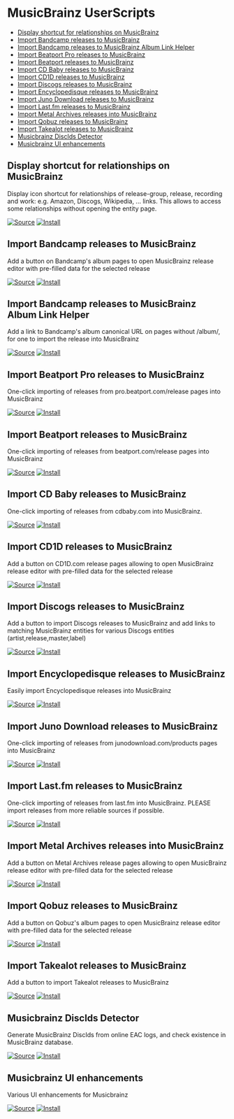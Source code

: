 # MusicBrainz UserScripts

* [Display shortcut for relationships on MusicBrainz](#mb_relationship_shortcuts)
* [Import Bandcamp releases to MusicBrainz](#bandcamp_importer)
* [Import Bandcamp releases to MusicBrainz Album Link Helper](#bandcamp_importer_helper)
* [Import Beatport Pro releases to MusicBrainz](#beatport_pro_importer)
* [Import Beatport releases to MusicBrainz](#beatport_importer)
* [Import CD Baby releases to MusicBrainz](#cdbaby_importer)
* [Import CD1D releases to MusicBrainz](#cd1d_importer)
* [Import Discogs releases to MusicBrainz](#discogs_importer)
* [Import Encyclopedisque releases to MusicBrainz](#encyclopedisque_importer)
* [Import Juno Download releases to MusicBrainz](#juno_download_importer)
* [Import Last.fm releases to MusicBrainz](#lastfm_importer)
* [Import Metal Archives releases into MusicBrainz](#metalarchives_importer)
* [Import Qobuz releases to MusicBrainz](#qobuz_importer)
* [Import Takealot releases to MusicBrainz](#takealot_importer)
* [Musicbrainz DiscIds Detector](#mb_discids_detector)
* [Musicbrainz UI enhancements](#mb_ui_enhancements)

## <a name="mb_relationship_shortcuts"></a> Display shortcut for relationships on MusicBrainz

Display icon shortcut for relationships of release-group, release, recording and work: e.g. Amazon, Discogs, Wikipedia, ... links. This allows to access some relationships without opening the entity page.

[![Source](https://github.com/jerone/UserScripts/blob/master/_resources/Source-button.png)](https://github.com/murdos/musicbrainz-userscripts/blob/master/mb_relationship_shortcuts.user.js)
[![Install](https://raw.github.com/jerone/UserScripts/master/_resources/Install-button.png)](https://raw.github.com/murdos/musicbrainz-userscripts/master/mb_relationship_shortcuts.user.js)

## <a name="bandcamp_importer"></a> Import Bandcamp releases to MusicBrainz

Add a button on Bandcamp's album pages to open MusicBrainz release editor with pre-filled data for the selected release

[![Source](https://github.com/jerone/UserScripts/blob/master/_resources/Source-button.png)](https://github.com/murdos/musicbrainz-userscripts/blob/master/bandcamp_importer.user.js)
[![Install](https://raw.github.com/jerone/UserScripts/master/_resources/Install-button.png)](https://raw.github.com/murdos/musicbrainz-userscripts/master/bandcamp_importer.user.js)

## <a name="bandcamp_importer_helper"></a> Import Bandcamp releases to MusicBrainz Album Link Helper

Add a link to Bandcamp's album canonical URL on pages without /album/, for one to import the release into MusicBrainz

[![Source](https://github.com/jerone/UserScripts/blob/master/_resources/Source-button.png)](https://github.com/murdos/musicbrainz-userscripts/blob/master/bandcamp_importer_helper.user.js)
[![Install](https://raw.github.com/jerone/UserScripts/master/_resources/Install-button.png)](https://raw.github.com/murdos/musicbrainz-userscripts/master/bandcamp_importer_helper.user.js)

## <a name="beatport_pro_importer"></a> Import Beatport Pro releases to MusicBrainz

One-click importing of releases from pro.beatport.com/release pages into MusicBrainz

[![Source](https://github.com/jerone/UserScripts/blob/master/_resources/Source-button.png)](https://github.com/murdos/musicbrainz-userscripts/blob/master/beatport_pro_importer.user.js)
[![Install](https://raw.github.com/jerone/UserScripts/master/_resources/Install-button.png)](https://raw.githubusercontent.com/murdos/musicbrainz-userscripts/master/beatport_pro_importer.user.js)

## <a name="beatport_importer"></a> Import Beatport releases to MusicBrainz

One-click importing of releases from beatport.com/release pages into MusicBrainz

[![Source](https://github.com/jerone/UserScripts/blob/master/_resources/Source-button.png)](https://github.com/murdos/musicbrainz-userscripts/blob/master/beatport_importer.user.js)
[![Install](https://raw.github.com/jerone/UserScripts/master/_resources/Install-button.png)](https://raw.githubusercontent.com/murdos/musicbrainz-userscripts/master/beatport_importer.user.js)

## <a name="cdbaby_importer"></a> Import CD Baby releases to MusicBrainz

One-click importing of releases from cdbaby.com into MusicBrainz.

[![Source](https://github.com/jerone/UserScripts/blob/master/_resources/Source-button.png)](https://github.com/murdos/musicbrainz-userscripts/blob/master/cdbaby_importer.user.js)
[![Install](https://raw.github.com/jerone/UserScripts/master/_resources/Install-button.png)](https://raw.githubusercontent.com/murdos/musicbrainz-userscripts/master/cdbaby_importer.user.js)

## <a name="cd1d_importer"></a> Import CD1D releases to MusicBrainz

Add a button on CD1D.com release pages allowing to open MusicBrainz release editor with pre-filled data for the selected release

[![Source](https://github.com/jerone/UserScripts/blob/master/_resources/Source-button.png)](https://github.com/murdos/musicbrainz-userscripts/blob/master/cd1d_importer.user.js)
[![Install](https://raw.github.com/jerone/UserScripts/master/_resources/Install-button.png)](https://raw.github.com/murdos/musicbrainz-userscripts/master/cd1d_importer.user.js)

## <a name="discogs_importer"></a> Import Discogs releases to MusicBrainz

Add a button to import Discogs releases to MusicBrainz and add links to matching MusicBrainz entities for various Discogs entities (artist,release,master,label)

[![Source](https://github.com/jerone/UserScripts/blob/master/_resources/Source-button.png)](https://github.com/murdos/musicbrainz-userscripts/blob/master/discogs_importer.user.js)
[![Install](https://raw.github.com/jerone/UserScripts/master/_resources/Install-button.png)](https://raw.githubusercontent.com/murdos/musicbrainz-userscripts/master/discogs_importer.user.js)

## <a name="encyclopedisque_importer"></a> Import Encyclopedisque releases to MusicBrainz

Easily import Encyclopedisque releases into MusicBrainz

[![Source](https://github.com/jerone/UserScripts/blob/master/_resources/Source-button.png)](https://github.com/murdos/musicbrainz-userscripts/blob/master/encyclopedisque_importer.user.js)
[![Install](https://raw.github.com/jerone/UserScripts/master/_resources/Install-button.png)](https://raw.github.com/murdos/musicbrainz-userscripts/master/encyclopedisque_importer.user.js)

## <a name="juno_download_importer"></a> Import Juno Download releases to MusicBrainz

One-click importing of releases from junodownload.com/products pages into MusicBrainz

[![Source](https://github.com/jerone/UserScripts/blob/master/_resources/Source-button.png)](https://github.com/murdos/musicbrainz-userscripts/blob/master/juno_download_importer.user.js)
[![Install](https://raw.github.com/jerone/UserScripts/master/_resources/Install-button.png)](https://raw.githubusercontent.com/murdos/musicbrainz-userscripts/master/juno_download_importer.user.js)

## <a name="lastfm_importer"></a> Import Last.fm releases to MusicBrainz

One-click importing of releases from last.fm into MusicBrainz. PLEASE import releases from more reliable sources if possible.

[![Source](https://github.com/jerone/UserScripts/blob/master/_resources/Source-button.png)](https://github.com/murdos/musicbrainz-userscripts/blob/master/lastfm_importer.user.js)
[![Install](https://raw.github.com/jerone/UserScripts/master/_resources/Install-button.png)](https://raw.githubusercontent.com/murdos/musicbrainz-userscripts/master/lastfm_importer.user.js)

## <a name="metalarchives_importer"></a> Import Metal Archives releases into MusicBrainz

Add a button on Metal Archives release pages allowing to open MusicBrainz release editor with pre-filled data for the selected release

[![Source](https://github.com/jerone/UserScripts/blob/master/_resources/Source-button.png)](https://github.com/murdos/musicbrainz-userscripts/blob/master/metalarchives_importer.user.js)
[![Install](https://raw.github.com/jerone/UserScripts/master/_resources/Install-button.png)](https://raw.github.com/murdos/musicbrainz-userscripts/master/metalarchives_importer.user.js)

## <a name="qobuz_importer"></a> Import Qobuz releases to MusicBrainz

Add a button on Qobuz's album pages to open MusicBrainz release editor with pre-filled data for the selected release

[![Source](https://github.com/jerone/UserScripts/blob/master/_resources/Source-button.png)](https://github.com/murdos/musicbrainz-userscripts/blob/master/qobuz_importer.user.js)
[![Install](https://raw.github.com/jerone/UserScripts/master/_resources/Install-button.png)](https://raw.github.com/murdos/musicbrainz-userscripts/master/qobuz_importer.user.js)

## <a name="takealot_importer"></a> Import Takealot releases to MusicBrainz

Add a button to import Takealot releases to MusicBrainz

[![Source](https://github.com/jerone/UserScripts/blob/master/_resources/Source-button.png)](https://github.com/murdos/musicbrainz-userscripts/blob/master/takealot_importer.user.js)
[![Install](https://raw.github.com/jerone/UserScripts/master/_resources/Install-button.png)](https://raw.github.com/murdos/musicbrainz-userscripts/master/takealot_importer.user.js)

## <a name="mb_discids_detector"></a> Musicbrainz DiscIds Detector

Generate MusicBrainz DiscIds from online EAC logs, and check existence in MusicBrainz database.

[![Source](https://github.com/jerone/UserScripts/blob/master/_resources/Source-button.png)](https://github.com/murdos/musicbrainz-userscripts/blob/master/mb_discids_detector.user.js)
[![Install](https://raw.github.com/jerone/UserScripts/master/_resources/Install-button.png)](https://raw.githubusercontent.com/murdos/musicbrainz-userscripts/master/mb_discids_detector.user.js)

## <a name="mb_ui_enhancements"></a> Musicbrainz UI enhancements

Various UI enhancements for Musicbrainz

[![Source](https://github.com/jerone/UserScripts/blob/master/_resources/Source-button.png)](https://github.com/murdos/musicbrainz-userscripts/blob/master/mb_ui_enhancements.user.js)
[![Install](https://raw.github.com/jerone/UserScripts/master/_resources/Install-button.png)](https://raw.githubusercontent.com/murdos/musicbrainz-userscripts/master/mb_ui_enhancements.user.js)

